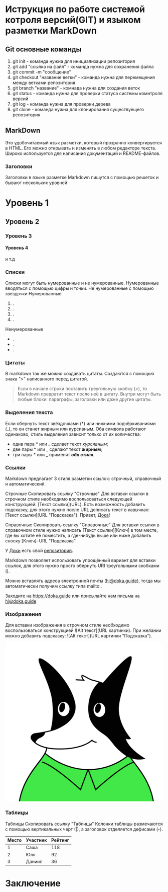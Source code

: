 # Иструкция по работе системой котроля версий(GIT) и языком разметки MarkDown
## Git основные команды  
1. git init - команда нужна для инициализации репозитория
2. git add "ссылка на файл" - команда нужна для сохранения файла 
3. git commit -m "сообщение"
4. git checkout "название ветки" - команда нужна для перемещения между ветками репозитория 
5. git branch "название" - комнада нужна для создания веток 
6. git status - команда нужна для проверки статуса системы комнтроля версий
7. git log - команда нужна для проверки дерева 
8. git clone - команда нужна для клонирования существуещего репозитория 

## MarkDown 
Это удобочитаемый язык разметки, который прозрачно конвертируется в HTML. Его можно открывать и изменять в любом редакторе текста. Широко используется для написания документаций и README-файлов.
### Заголовки
Заголовки в языке разметке Markdown пишутся с помощью решеток и бывают нескольких уровней 
# Уровень 1
## Уровень 2
### Уровень 3
#### Уровень 4 
и т.д

### Списки
Списки могут быть нумерованные и не нумерованные. Нумерованные вводяться с помощью цифры и точки. Не нумерованные с помощью звездочки
Нумерованные
1. .
2. .
3. .
4. .

Ненумерованные
* .
* .
* .

### Цитаты
В markdown так же можно создавать цитаты. Создаются с помощью знака ">" написанного перед цитатой.
> Если в начале строки поставить треугольную скобку (>), то Markdown превратит текст после неё в цитату. Внутри могут быть любые блоки: параграфы, заголовки или даже другие цитаты.
### Выделения текста
Если обернуть текст звёздочками (*) или нижними подчёркиваниями (_), то он станет жирным или курсивным. Оба символа работают одинаково, стиль выделения зависит только от их количества:
* одна пара * или _ сделает текст *курсивным*;
* две пары * или _ сделают текст **жирным**;
* три пары * или _ применят ***оба стиля***.

### Ссылки
Markdown предлагает 3 стиля разметки ссылок: строчный, справочный и автоматический.

Строчные Скопировать ссылку "Строчные"
Для вставки ссылки в строчном стиле необходимо воспользоваться следующей конструкцией: [Текст ссылки]​(URL). Есть возможность добавить подсказку, для этого нужно после URL дописать текст в кавычках: [Текст ссылки]​(URL "Подсказка").
Привет, [Дока](https://doka.guide "Энциклопедия про web-dev")!

Справочные Скопировать ссылку "Справочные"
Для вставки ссылки в справочном стиле нужно написать [Текст ссылки]​[Ключ] в том месте, где вы хотите её поместить, а где-нибудь выше или ниже добавить сноску [Ключ]: URL "Подсказка".

У [Доки][1] есть свой [репозиторий][repo].


[1]: https://doka.guide "Энциклопедия про web-dev"
[repo]: https://github.com/doka-guide "Репозиторий Доки"

Markdown позволяет использовать упрощённый вариант для вставки ссылок, для этого нужно просто обернуть URI треугольными скобками (<URI>).

Можно вставлять адреса электронной почты (<hi@doka.guide>), тогда мы автоматически получим ссылку типа mailto:.

Заходите на <https://doka.guide>
или присылайте нам письма на <hi@doka.guide>

### Изображения
Для вставки изображения в строчном стиле необходимо воспользоваться конструкцией !⁠[Alt текст]​(URL картинки). При желании можно добавить подсказку: !⁠[Alt текст]​(URL картинки "Подсказка").

![Одна собака](dog.svg "Собака смотрит влево")
### Таблицы 
Таблицы Скопировать ссылку "Таблицы"
Колонки таблицы размечаются с помощью вертикальных черт (|), а заголовок отделяется дефисами (-).

| Место | Участник | Рейтинг |
|-------|----------|---------|
| 1     | Саша     | 118     |
| 2     | Юля      | 92      |
| 3     | Даниил   | 36      |
# Заключение